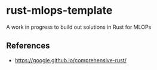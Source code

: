 # rust-mlops-template
A work in progress to build out solutions in Rust for MLOPs


## References

* https://google.github.io/comprehensive-rust/